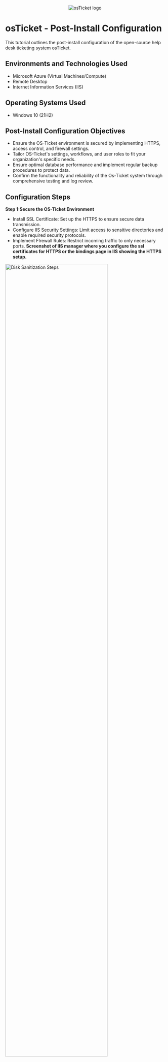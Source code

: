 <p align="center">
<img src="https://i.imgur.com/Clzj7Xs.png" alt="osTicket logo"/>
</p>

<h1>osTicket - Post-Install Configuration</h1>
This tutorial outlines the post-install configuration of the open-source help desk ticketing system osTicket.<br />



<h2>Environments and Technologies Used</h2>

- Microsoft Azure (Virtual Machines/Compute)
- Remote Desktop
- Internet Information Services (IIS)

<h2>Operating Systems Used </h2>

- Windows 10</b> (21H2)

<h2>Post-Install Configuration Objectives</h2>

- Ensure the OS-Ticket environment is secured by implementing HTTPS, access control, and firewall settings. 
- Tailor OS-Ticket's settings, workflows, and user roles to fit your organization's specific needs. 
- Ensure optimal database performance and implement regular backup procedures to protect data.
- Confirm the functionality and reliability of the Os-Ticket system through comprehensive testing and log review. 


<h2>Configuration Steps</h2>

__Step 1:Secure the OS-Ticket Environment__
- Install SSL Certificate: Set up the HTTPS to ensure secure data transmission.
- Configure IIS Security Settings: Limit access to sensitive directories and enable required security protocols.
- Implement FIrewall Rules: Restrict incoming traffic to only necessary ports. 
**Screenshot of IIS manager where you configure the ssl certificates for HTTPS or the bindings page in IIS showing the HTTPS setup.**

<img src="https://i.imgur.com/DJmEXEB.png" height="80%" width="80%" alt="Disk Sanitization Steps"/>


__Step 2: Customize OS-Ticket Configuration__
- Configure Email Notifications: Set up SMTP to enable email alerts for ticket updates and system notifications.
- Adjust ticketing workflows and Fields: Customize the ticketing system to reflect the business, including priorities, SLAs, and custom fields.
- Define User Roles and Permissions: create roles for staff and define access levels to ensure proper functionality and security.

**Take a screenshot of the Os-Ticket admin dashboard where you configured email notifications, custom ticket fields, or user roles.**
<img src="https://i.imgur.com/DJmEXEB.png" height="80%" width="80%" alt="Disk Sanitization Steps"/>


__Step 3: Optimize Database and Set Up Backup Precudures__
- Schedule Automated Database Backups: Set up regular backups to safeguard against data loss. 
- Optimize Database Performance: Run optimization queries to maintain fast performance.
- Monitor Database Logs: Regularly check for slow queries or potential issues that could impact performance.

**Include a Screenshot of the MYSQL Workbench or OS-Ticket database settings page showing backup configurations or database optimization options.**


<img src="https://i.imgur.com/DJmEXEB.png" height="80%" width="80%" alt="Disk Sanitization Steps"/>

__Step 4: Test and Validate the OS-Ticket System__
- Test Ticket Lifecycle: Create and resolve test tickets to verify the system works as expected.
- Verify Email Notifications: Ensure ticket-related emails are sent and received correctly.
- Review System Logs for Errors: Check IIS and OS-Ticket logs to identify and address potential issues. 

**Provide a screenshot of the OS-Ticket creation poage and a test ticket confirmation, or a log page showing system health**
<img src="https://i.imgur.com/DJmEXEB.png" height="80%" width="80%" alt="Disk Sanitization Steps"/>
